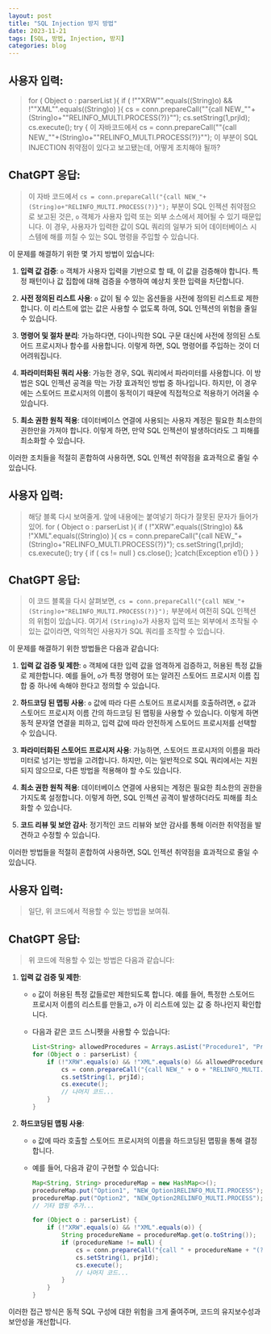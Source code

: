 ```yaml
---
layout: post
title: "SQL Injection 방지 방법"
date: 2023-11-21
tags: [SQL, 방법, Injection, 방지]
categories: blog
---
```


## 사용자 입력:
> for ( Object o : parserList ){
	if ( !""XRW"".equals((String)o) && !""XML"".equals((String)o) ){
		cs = conn.prepareCall(""{call NEW_""+(String)o+""RELINFO_MULTI.PROCESS(?)}""); 
		cs.setString(1,prjId);
		cs.execute();
		try {
이 자바코드에서 	cs = conn.prepareCall(""{call NEW_""+(String)o+""RELINFO_MULTI.PROCESS(?)}"");  이 부분이 SQL INJECTION 취약점이 있다고 보고됐는데, 어떻게 조치해야 될까?

## ChatGPT 응답:
> 이 자바 코드에서 `cs = conn.prepareCall("{call NEW_"+(String)o+"RELINFO_MULTI.PROCESS(?)}");` 부분이 SQL 인젝션 취약점으로 보고된 것은, `o` 객체가 사용자 입력 또는 외부 소스에서 제어될 수 있기 때문입니다. 이 경우, 사용자가 입력한 값이 SQL 쿼리의 일부가 되어 데이터베이스 시스템에 해를 끼칠 수 있는 SQL 명령을 주입할 수 있습니다.

이 문제를 해결하기 위한 몇 가지 방법이 있습니다:

1. **입력 값 검증**: `o` 객체가 사용자 입력을 기반으로 할 때, 이 값을 검증해야 합니다. 특정 패턴이나 값 집합에 대해 검증을 수행하여 예상치 못한 입력을 차단합니다.

2. **사전 정의된 리스트 사용**: `o` 값이 될 수 있는 옵션들을 사전에 정의된 리스트로 제한합니다. 이 리스트에 없는 값은 사용할 수 없도록 하여, SQL 인젝션의 위험을 줄일 수 있습니다.

3. **명령어 및 절차 분리**: 가능하다면, 다이나믹한 SQL 구문 대신에 사전에 정의된 스토어드 프로시저나 함수를 사용합니다. 이렇게 하면, SQL 명령어를 주입하는 것이 더 어려워집니다.

4. **파라미터화된 쿼리 사용**: 가능한 경우, SQL 쿼리에서 파라미터를 사용합니다. 이 방법은 SQL 인젝션 공격을 막는 가장 효과적인 방법 중 하나입니다. 하지만, 이 경우에는 스토어드 프로시저의 이름이 동적이기 때문에 직접적으로 적용하기 어려울 수 있습니다.

5. **최소 권한 원칙 적용**: 데이터베이스 연결에 사용되는 사용자 계정은 필요한 최소한의 권한만을 가져야 합니다. 이렇게 하면, 만약 SQL 인젝션이 발생하더라도 그 피해를 최소화할 수 있습니다.

이러한 조치들을 적절히 혼합하여 사용하면, SQL 인젝션 취약점을 효과적으로 줄일 수 있습니다.

## 사용자 입력:
> 해당 블록 다시 보여줄게. 앞에 내용에는 붙여넣기 하다가 잘못된 문자가 들어가 있어. 			for ( Object o : parserList ){
				if ( !"XRW".equals((String)o) && !"XML".equals((String)o) ){
					cs = conn.prepareCall("{call NEW_"+(String)o+"RELINFO_MULTI.PROCESS(?)}"); 
					cs.setString(1,prjId);
					cs.execute();
					try {
						if ( cs != null ) cs.close();
					}catch(Exception e1){}
				}
			}

## ChatGPT 응답:
> 이 코드 블록을 다시 살펴보면, `cs = conn.prepareCall("{call NEW_"+(String)o+"RELINFO_MULTI.PROCESS(?)}");` 부분에서 여전히 SQL 인젝션의 위험이 있습니다. 여기서 `(String)o`가 사용자 입력 또는 외부에서 조작될 수 있는 값이라면, 악의적인 사용자가 SQL 쿼리를 조작할 수 있습니다.

이 문제를 해결하기 위한 방법들은 다음과 같습니다:

1. **입력 값 검증 및 제한**: `o` 객체에 대한 입력 값을 엄격하게 검증하고, 허용된 특정 값들로 제한합니다. 예를 들어, `o`가 특정 명령어 또는 알려진 스토어드 프로시저 이름 집합 중 하나에 속해야 한다고 정의할 수 있습니다.

2. **하드코딩 된 맵핑 사용**: `o` 값에 따라 다른 스토어드 프로시저를 호출하려면, `o` 값과 스토어드 프로시저 이름 간의 하드코딩 된 맵핑을 사용할 수 있습니다. 이렇게 하면 동적 문자열 연결을 피하고, 입력 값에 따라 안전하게 스토어드 프로시저를 선택할 수 있습니다.

3. **파라미터화된 스토어드 프로시저 사용**: 가능하면, 스토어드 프로시저의 이름을 파라미터로 넘기는 방법을 고려합니다. 하지만, 이는 일반적으로 SQL 쿼리에서는 지원되지 않으므로, 다른 방법을 적용해야 할 수도 있습니다.

4. **최소 권한 원칙 적용**: 데이터베이스 연결에 사용되는 계정은 필요한 최소한의 권한을 가지도록 설정합니다. 이렇게 하면, SQL 인젝션 공격이 발생하더라도 피해를 최소화할 수 있습니다.

5. **코드 리뷰 및 보안 감사**: 정기적인 코드 리뷰와 보안 감사를 통해 이러한 취약점을 발견하고 수정할 수 있습니다.

이러한 방법들을 적절히 혼합하여 사용하면, SQL 인젝션 취약점을 효과적으로 줄일 수 있습니다.

## 사용자 입력:
> 일단, 위 코드에서 적용할 수 있는 방법을 보여줘.

## ChatGPT 응답:
> 위 코드에 적용할 수 있는 방법은 다음과 같습니다:

1. **입력 값 검증 및 제한**: 
   - `o` 값이 허용된 특정 값들로만 제한되도록 합니다. 예를 들어, 특정한 스토어드 프로시저 이름의 리스트를 만들고, `o`가 이 리스트에 있는 값 중 하나인지 확인합니다.
   - 다음과 같은 코드 스니펫을 사용할 수 있습니다:

     ```java
     List<String> allowedProcedures = Arrays.asList("Procedure1", "Procedure2", "Procedure3"); // 허용된 스토어드 프로시저 이름
     for (Object o : parserList) {
         if (!"XRW".equals(o) && !"XML".equals(o) && allowedProcedures.contains(o.toString())) {
             cs = conn.prepareCall("{call NEW_" + o + "RELINFO_MULTI.PROCESS(?)}");
             cs.setString(1, prjId);
             cs.execute();
             // 나머지 코드...
         }
     }
     ```

2. **하드코딩된 맵핑 사용**:
   - `o` 값에 따라 호출할 스토어드 프로시저의 이름을 하드코딩된 맵핑을 통해 결정합니다.
   - 예를 들어, 다음과 같이 구현할 수 있습니다:

     ```java
     Map<String, String> procedureMap = new HashMap<>();
     procedureMap.put("Option1", "NEW_Option1RELINFO_MULTI.PROCESS");
     procedureMap.put("Option2", "NEW_Option2RELINFO_MULTI.PROCESS");
     // 기타 맵핑 추가...

     for (Object o : parserList) {
         if (!"XRW".equals(o) && !"XML".equals(o)) {
             String procedureName = procedureMap.get(o.toString());
             if (procedureName != null) {
                 cs = conn.prepareCall("{call " + procedureName + "(?)}");
                 cs.setString(1, prjId);
                 cs.execute();
                 // 나머지 코드...
             }
         }
     }
     ```

이러한 접근 방식은 동적 SQL 구성에 대한 위험을 크게 줄여주며, 코드의 유지보수성과 보안성을 개선합니다.

